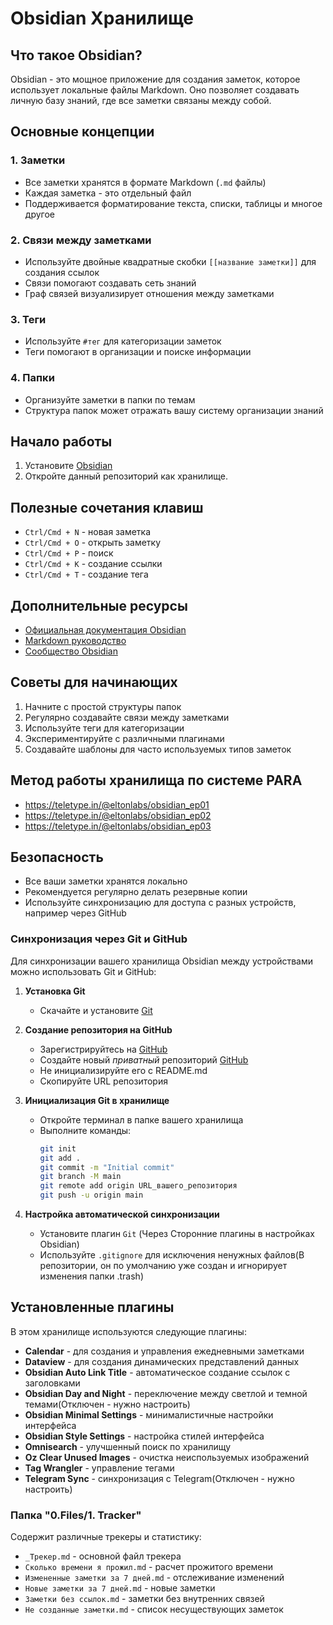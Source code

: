 # Obsidian Хранилище

## Что такое Obsidian?

Obsidian - это мощное приложение для создания заметок, которое использует локальные файлы Markdown. Оно позволяет создавать личную базу знаний, где все заметки связаны между собой.

## Основные концепции

### 1. Заметки
- Все заметки хранятся в формате Markdown (`.md` файлы)
- Каждая заметка - это отдельный файл
- Поддерживается форматирование текста, списки, таблицы и многое другое

### 2. Связи между заметками
- Используйте двойные квадратные скобки `[[название заметки]]` для создания ссылок
- Связи помогают создавать сеть знаний
- Граф связей визуализирует отношения между заметками

### 3. Теги
- Используйте `#тег` для категоризации заметок
- Теги помогают в организации и поиске информации

### 4. Папки
- Организуйте заметки в папки по темам
- Структура папок может отражать вашу систему организации знаний

## Начало работы

1. Установите [Obsidian](https://obsidian.md)
2. Откройте данный репозиторий как хранилище.

## Полезные сочетания клавиш

- `Ctrl/Cmd + N` - новая заметка
- `Ctrl/Cmd + O` - открыть заметку
- `Ctrl/Cmd + P` - поиск
- `Ctrl/Cmd + K` - создание ссылки
- `Ctrl/Cmd + T` - создание тега

## Дополнительные ресурсы

- [Официальная документация Obsidian](https://help.obsidian.md/Home)
- [Markdown руководство](https://www.markdownguide.org/)
- [Сообщество Obsidian](https://forum.obsidian.md/)

## Советы для начинающих

1. Начните с простой структуры папок
2. Регулярно создавайте связи между заметками
3. Используйте теги для категоризации
4. Экспериментируйте с различными плагинами
5. Создавайте шаблоны для часто используемых типов заметок

## Метод работы хранилища по системе PARA

- https://teletype.in/@eltonlabs/obsidian_ep01
- https://teletype.in/@eltonlabs/obsidian_ep02
- https://teletype.in/@eltonlabs/obsidian_ep03

## Безопасность

- Все ваши заметки хранятся локально
- Рекомендуется регулярно делать резервные копии
- Используйте синхронизацию для доступа с разных устройств, например через GitHub

### Синхронизация через Git и GitHub

Для синхронизации вашего хранилища Obsidian между устройствами можно использовать Git и GitHub:

1. **Установка Git**
   - Скачайте и установите [Git](https://git-scm.com/downloads)

2. **Создание репозитория на GitHub**
   - Зарегистрируйтесь на [GitHub](https://github.com)
   - Создайте новый *приватный* репозиторий [GitHub](https://github.com/new)
   - Не инициализируйте его с README.md
   - Скопируйте URL репозитория

3. **Инициализация Git в хранилище**
   - Откройте терминал в папке вашего хранилища
   - Выполните команды:
     ```bash
     git init
     git add .
     git commit -m "Initial commit"
     git branch -M main
     git remote add origin URL_вашего_репозитория
     git push -u origin main
     ```
    
4. **Настройка автоматической синхронизации**
   - Установите плагин `Git` (Через Сторонние плагины в настройках Obsidian)
   - Используйте `.gitignore` для исключения ненужных файлов(В репозитории, он по умолчанию уже создан и игнорирует изменения папки .trash)

## Установленные плагины

В этом хранилище используются следующие плагины:

- **Calendar** - для создания и управления ежедневными заметками
- **Dataview** - для создания динамических представлений данных
- **Obsidian Auto Link Title** - автоматическое создание ссылок с заголовками
- **Obsidian Day and Night** - переключение между светлой и темной темами(Отключен - нужно настроить)
- **Obsidian Minimal Settings** - минималистичные настройки интерфейса
- **Obsidian Style Settings** - настройка стилей интерфейса
- **Omnisearch** - улучшенный поиск по хранилищу
- **Oz Clear Unused Images** - очистка неиспользуемых изображений
- **Tag Wrangler** - управление тегами
- **Telegram Sync** - синхронизация с Telegram(Отключен - нужно настроить)

### Папка "0.Files/1. Tracker"
Содержит различные трекеры и статистику:
- `_Трекер.md` - основной файл трекера
- `Сколько времени я прожил.md` - расчет прожитого времени
- `Измененные заметки за 7 дней.md` - отслеживание изменений
- `Новые заметки за 7 дней.md` - новые заметки
- `Заметки без ссылок.md` - заметки без внутренних связей
- `Не созданные заметки.md` - список несуществующих заметок